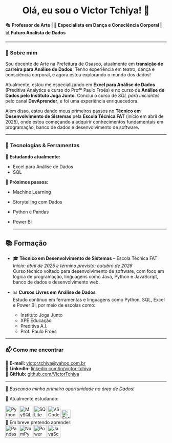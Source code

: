 <h1 align="center">Olá, eu sou o Victor Tchiya! 👋</h1>

🎭 **Professor de Arte | 🎨 Especialista em Dança e Consciência Corporal | 📊 Futuro Analista de Dados**  

---

### 🚀 Sobre mim  
Sou docente de Arte na Prefeitura de Osasco, atualmente em **transição de carreira para Análise de Dados**. Tenho experiência em teatro, dança e consciência corporal, e agora estou explorando o mundo dos dados!  

Atualmente, estou me especializando em **Excel para Análise de Dados** (Preditiva Analytics e curso do Profº Paulo Froés) e no curso de **Análise de Dados pelo Instituto Joga Junto**. 
Concluí o curso de *SQL para iniciantes* pelo canal **DevAprender**, e foi uma experiência enriquecedora.

Além disso, estou dando meus primeiros passos no **Técnico em Desenvolvimento de Sistemas** pela **Escola Técnica FAT** (início em abril de 2025), onde estou começando a adquirir conhecimentos fundamentais em programação, banco de dados e desenvolvimento de software.

---

### 🔧 Tecnologias & Ferramentas  
📌 **Estudando atualmente:**  
- Excel para Análise de Dados
- SQL
 
  
📌 **Próximos passos:**  
- Machine Learning  
- Storytelling com Dados
- Python e Pandas
- Power BI

  ---

## 📚 Formação

- 🎓 **Técnico em Desenvolvimento de Sistemas** – Escola Técnica FAT  
  *Início: abril de 2025 e término previsto: outubro de 2026*  
  Curso técnico voltado para desenvolvimento de software, com foco em lógica de programação, linguagens como Java, Python e JavaScript, banco de dados e desenvolvimento web.

- 📊 **Cursos Livres em Análise de Dados**  
  Estudo contínuo em ferramentas e linguagens como Python, SQL, Excel e Power BI, por meio de escolas como:  
  - Instituto Joga Junto  
  - XPE Educação  
  - Preditiva A.I.  
  - Prof. Paulo Froes


---

### 📬 Como me encontrar  
📧 **E-mail:** [victor.tchiya@yahoo.com.br](mailto:victor.tchiya@yahoo.com.br)  
🔗 **LinkedIn:** [linkedin.com/in/victor-tchiya](https://www.linkedin.com/in/victor-tchiya/)  
🐙 **GitHub:** [github.com/VictorTchiya](https://github.com/VictorTchiya)  

---

🚀 *Buscando minha primeira oportunidade na área de Dados!*





📘 Atualmente estudando:
<div align="left"> <img src="https://cdn.jsdelivr.net/gh/devicons/devicon/icons/python/python-original.svg" width="40" alt="Python"/> <img src="https://cdn.jsdelivr.net/gh/devicons/devicon/icons/mysql/mysql-original.svg" width="40" alt="MySQL / SQL"/> <img src="https://cdn.jsdelivr.net/gh/devicons/devicon/icons/sqlite/sqlite-original.svg" width="40" alt="SQLite"/> <img src="https://cdn.jsdelivr.net/gh/devicons/devicon/icons/vscode/vscode-original.svg" width="40" alt="VS Code"/> <img src="https://img.shields.io/badge/Excel-217346?style=for-the-badge&logo=microsoft-excel&logoColor=white" height="28" alt="Excel"/> </div>
🎯 Em breve pretendo aprender:
<div align="left"> <img src="https://cdn.jsdelivr.net/gh/devicons/devicon/icons/pandas/pandas-original.svg" width="40" alt="Pandas"/> <img src="https://cdn.jsdelivr.net/gh/devicons/devicon/icons/numpy/numpy-original.svg" width="40" alt="NumPy"/> <img src="https://cdn.jsdelivr.net/gh/devicons/devicon/icons/powerbi/powerbi-original.svg" width="40" alt="Power BI"/> <img src="https://cdn.jsdelivr.net/gh/devicons/devicon/icons/javascript/javascript-original.svg" width="40" alt="JavaScript"/> </div>
